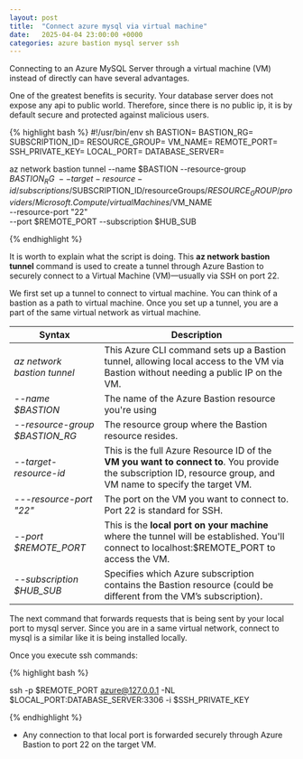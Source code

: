 ```yaml
---
layout: post
title:  "Connect azure mysql via virtual machine"
date:   2025-04-04 23:00:00 +0000
categories: azure bastion mysql server ssh
---
```


Connecting to an Azure MySQL Server through a virtual machine (VM) instead of directly can have several advantages.

One of the greatest benefits is security. Your database server does not expose any api
to public world. Therefore, since there is no public ip, it is by default secure and protected against malicious users.



{% highlight bash %}
#!/usr/bin/env sh
BASTION=
BASTION_RG=
SUBSCRIPTION_ID=
RESOURCE_GROUP=
VM_NAME=
REMOTE_PORT=
SSH_PRIVATE_KEY=
LOCAL_PORT=
DATABASE_SERVER=

az network bastion tunnel --name $BASTION --resource-group $BASTION_RG \
    --target-resource-id /subscriptions/$SUBSCRIPTION_ID/resourceGroups/$RESOURCE_GROUP/providers/Microsoft.Compute/virtualMachines/$VM_NAME \
    --resource-port "22" \
    --port $REMOTE_PORT --subscription $HUB_SUB

{% endhighlight %}

It is worth to explain what the script is doing. This **az network bastion tunnel** command is used to create a tunnel through Azure Bastion to securely connect to a Virtual Machine (VM)—usually via SSH on port 22. 

We first set up a tunnel to connect to virtual machine. You can think of a bastion as a path to virtual machine. Once you set up a tunnel,
you are a part of the same virtual network as virtual machine.

| Syntax                              | Description                                                                                                                                                       |
|-------------------------------------|-------------------------------------------------------------------------------------------------------------------------------------------------------------------|
| <i>az network bastion tunnel</i>    | This Azure CLI command sets up a Bastion tunnel, allowing local access to the VM via Bastion without needing a public IP on the VM.                               |
| <i>--name $BASTION</i>              | The name of the Azure Bastion resource you're using                                                                                                               |
| <i>--resource-group $BASTION_RG</i> | The resource group where the Bastion resource resides.                                                                                                            |
| <i>--target-resource-id</i>         | This is the full Azure Resource ID of the **VM you want to connect to**. You provide the subscription ID, resource group, and VM name to specify the target VM.   |
| <i>---resource-port "22"</i>        | The port on the VM you want to connect to. Port 22 is standard for SSH.                                                                                           |
| <i>--port $REMOTE_PORT</i>          | This is the **local port on your machine** where the tunnel will be established. You'll connect to localhost:$REMOTE_PORT to access the VM.                       |
| <i>--subscription $HUB_SUB</i>      | Specifies which Azure subscription contains the Bastion resource (could be different from the VM’s subscription).                                                 |

The next command that forwards requests that is being sent by your local port to mysql server. Since you are in a same virtual network, connect to mysql is a similar like it is being installed locally.

Once you execute ssh commands: 

{% highlight bash %}

ssh -p $REMOTE_PORT azure@127.0.0.1 -NL $LOCAL_PORT:DATABASE_SERVER:3306 -i $SSH_PRIVATE_KEY

{% endhighlight %}

- Any connection to that local port is forwarded securely through Azure Bastion to port 22 on the target VM.
